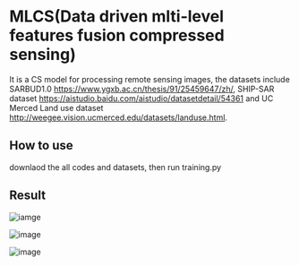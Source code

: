# MLCS(Data driven mlti-level features fusion compressed sensing)

It is a CS model for processing remote sensing images, the datasets include SARBUD1.0 https://www.ygxb.ac.cn/thesis/91/25459647/zh/, SHIP-SAR dataset https://aistudio.baidu.com/aistudio/datasetdetail/54361 and UC Merced Land use dataset http://weegee.vision.ucmerced.edu/datasets/landuse.html. 

## How to use
downlaod the all codes and datasets, then run training.py

## Result
![iamge](MLCS/figs/result.png)

![image](MLCS/figs/para.png)

![image](MLCS/figs/details.png)
